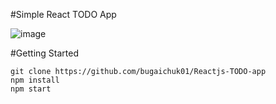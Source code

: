 #Simple React TODO App

![image](https://user-images.githubusercontent.com/90038064/155761763-1ccbb838-2aed-4cec-942e-6c2121b30878.png)

#Getting Started
```
git clone https://github.com/bugaichuk01/Reactjs-TODO-app
npm install
npm start
```
